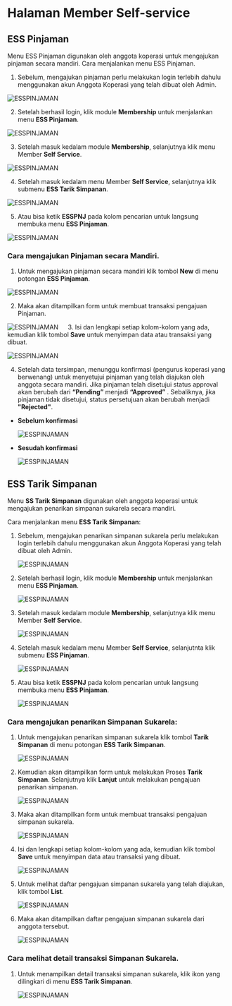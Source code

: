 # Halaman Member Self-service


## ESS Pinjaman

Menu ESS Pinjaman digunakan oleh anggota koperasi untuk mengajukan pinjaman secara mandiri.
Cara menjalankan menu ESS Pinjaman.

1.	Sebelum, mengajukan pinjaman perlu melakukan login terlebih dahulu menggunakan akun Anggota Koperasi yang telah dibuat oleh Admin.

 ![ESSPINJAMAN](../../dokumentasi-akor/ess-pinjaman/1.png)

2.	Setelah berhasil login, klik module **Membership** untuk menjalankan menu **ESS Pinjaman**.

 ![ESSPINJAMAN](../../dokumentasi-akor/ess-pinjaman/2.png)

3.	Setelah masuk kedalam module **Membership**, selanjutnya klik menu Member **Self Service**.
 
  ![ESSPINJAMAN](../../dokumentasi-akor/ess-pinjaman/3.png)

4.	Setelah masuk kedalam menu Member **Self Service**, selanjutnya klik submenu **ESS Tarik Simpanan**.

 ![ESSPINJAMAN](../../dokumentasi-akor/ess-pinjaman/4.png)

5.	Atau bisa ketik **ESSPNJ** pada kolom pencarian untuk langsung membuka menu **ESS Pinjaman**.

 ![ESSPINJAMAN](../../dokumentasi-akor/ess-pinjaman/5.png)

### Cara mengajukan Pinjaman secara Mandiri.

1.	Untuk mengajukan pinjaman secara mandiri klik tombol **New** di menu potongan **ESS Pinjaman**.

 ![ESSPINJAMAN](../../dokumentasi-akor/ess-pinjaman/6.png)
 
2.	Maka akan ditampilkan form untuk membuat transaksi pengajuan Pinjaman.

 ![ESSPINJAMAN](../../dokumentasi-akor/ess-pinjaman/7.png)
 
3.	Isi dan lengkapi setiap kolom-kolom yang ada, kemudian klik tombol **Save** untuk menyimpan data atau transaksi yang dibuat.

 ![ESSPINJAMAN](../../dokumentasi-akor/ess-pinjaman/8.png)

4.	Setelah data tersimpan, menunggu konfirmasi (pengurus koperasi yang berwenang) untuk menyetujui pinjaman yang telah diajukan oleh anggota secara mandiri. Jika pinjaman telah disetujui status approval akan berubah dari **“Pending”** menjadi **“Approved”** . Sebaliknya, jika pinjaman tidak disetujui, status persetujuan akan berubah menjadi **"Rejected"**.

*	**Sebelum konfirmasi**

     ![ESSPINJAMAN](../../dokumentasi-akor/ess-pinjaman/9.png)

*	**Sesudah konfirmasi**
	
     ![ESSPINJAMAN](../../dokumentasi-akor/ess-pinjaman/10.png)
 
##	ESS Tarik Simpanan

Menu **SS Tarik Simpanan** digunakan oleh anggota koperasi untuk mengajukan penarikan simpanan sukarela secara mandiri.

Cara menjalankan menu **ESS Tarik Simpanan**:

1.	Sebelum, mengajukan penarikan simpanan sukarela perlu melakukan login terlebih dahulu menggunakan akun Anggota Koperasi yang telah dibuat oleh Admin.

     ![ESSPINJAMAN](../../dokumentasi-akor/ess-tarik-simpan/1.png)

2.	Setelah berhasil login, klik module **Membership** untuk menjalankan menu **ESS Pinjaman**.

     ![ESSPINJAMAN](../../dokumentasi-akor/ess-tarik-simpan/2.png)


3.	Setelah masuk kedalam module **Membership**, selanjutnya klik menu Member **Self Service**.

    ![ESSPINJAMAN](../../dokumentasi-akor/ess-tarik-simpan/3.png)

 
4.	Setelah masuk kedalam menu Member **Self Service**, selanjutnta klik submenu **ESS Pinjaman**.

     ![ESSPINJAMAN](../../dokumentasi-akor/ess-tarik-simpan/4.png)


5.	Atau bisa ketik **ESSPNJ** pada kolom pencarian untuk langsung membuka menu **ESS Pinjaman**.

     ![ESSPINJAMAN](../../dokumentasi-akor/ess-tarik-simpan/5.png)


### Cara mengajukan penarikan Simpanan Sukarela:

1.	Untuk mengajukan penarikan simpanan sukarela klik tombol **Tarik Simpanan** di menu potongan **ESS Tarik Simpanan**.

     ![ESSPINJAMAN](../../dokumentasi-akor/ess-tarik-simpan/6.png)


2.	Kemudian akan ditampilkan form untuk melakukan Proses **Tarik Simpanan**. Selanjutnya klik **Lanjut** untuk melakukan pengajuan penarikan simpanan.

     ![ESSPINJAMAN](../../dokumentasi-akor/ess-tarik-simpan/7.png)


3.	Maka akan ditampilkan form untuk membuat transaksi pengajuan simpanan sukarela.

     ![ESSPINJAMAN](../../dokumentasi-akor/ess-tarik-simpan/8.png)


4.	Isi dan lengkapi setiap kolom-kolom yang ada, kemudian klik tombol **Save** untuk menyimpan data atau transaksi yang dibuat.

     ![ESSPINJAMAN](../../dokumentasi-akor/ess-tarik-simpan/9.png)


5.	Untuk melihat daftar pengajuan simpanan sukarela yang telah diajukan, klik  tombol **List**.

     ![ESSPINJAMAN](../../dokumentasi-akor/ess-tarik-simpan/10.png)

6.	Maka akan ditampilkan daftar pengajuan simpanan sukarela dari anggota tersebut.

     ![ESSPINJAMAN](../../dokumentasi-akor/ess-tarik-simpan/11.png)


### Cara melihat detail transaksi Simpanan Sukarela.

1.	Untuk menampilkan detail transaksi simpanan sukarela, klik ikon yang dilingkari di menu **ESS Tarik Simpanan**.

     ![ESSPINJAMAN](../../dokumentasi-akor/ess-tarik-simpan/12.png)









